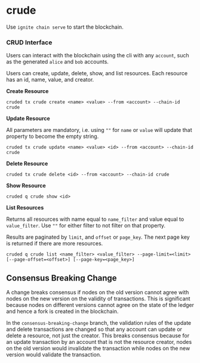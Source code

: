 # crude

Use `ignite chain serve` to start the blockchain.

### CRUD Interface

Users can interact with the blockchain using the cli with any `account`, such as the generated `alice` and `bob` accounts.

Users can create, update, delete, show, and list resources.
Each resource has an id, name, value, and creator.

**Create Resource** 

```
cruded tx crude create <name> <value> --from <account> --chain-id crude
```



**Update Resource**

All parameters are mandatory, i.e. using `""` for `name` or `value` will update that property to become the empty string.

```
cruded tx crude update <name> <value> <id> --from <account> --chain-id crude
```



**Delete Resource**

```
cruded tx crude delete <id> --from <account> --chain-id crude
```



**Show Resource**

```
cruded q crude show <id>
```



**List Resources**

Returns all resources with name equal to `name_filter` and value equal to `value_filter`.
Use `""` for either filter to not filter on that property.

Results are paginated by `limit`, and `offset` or `page_key`. 
The next page key is returned if there are more resources.

```
cruded q crude list <name_filter> <value_filter> --page-limit=<limit> [--page-offset=<offset>] [--page-key=<page_key>]
```



## Consensus Breaking Change

A change breaks consensus if nodes on the old version cannot agree with nodes on the new version on the validity of transactions.
This is significant because nodes on different versions cannot agree on the state of the ledger and hence a fork is created in the blockchain.

In the `consensus-breaking-change` branch, the validation rules of the update and delete transactions are changed 
so that any account can update or delete a resource, not just the creator. 
This breaks consensus because for an update transaction by an account that is not the resource creator, 
nodes on the old version would invalidate the transaction while nodes on the new version would validate the transaction.